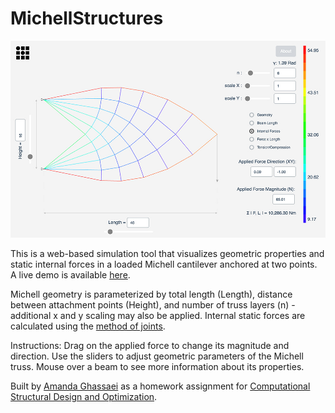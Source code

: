 # MichellStructures

<img src="michell.jpg" />

This is a web-based simulation tool that visualizes geometric properties and static internal forces in a loaded Michell cantilever anchored at two points.  A live demo is available [here](http://git.amandaghassaei.com/MichellStructures/).

Michell geometry is parameterized by total length (Length), distance between attachment points (Height), and number of truss layers (n) - additional x and y scaling may also be applied.  Internal static forces are calculated using the [method of joints](https://en.wikibooks.org/wiki/Statics/Method_of_Joints).

Instructions:
Drag on the applied force to change its magnitude and direction.  Use the sliders to adjust geometric parameters of the Michell truss.  Mouse over a beam to see more information about its properties.

Built by [Amanda Ghassaei](http://www.amandaghassaei.com) as a homework assignment for [Computational Structural Design and Optimization](https://architecture.mit.edu/subject/fall-2016-4450).
